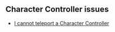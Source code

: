 ## Character Controller issues
- [I cannot teleport a Character Controller](Character%20Controller/Teleportation.md)